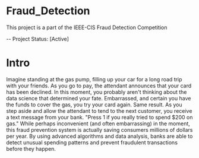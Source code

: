 # Fraud_Detection

This project is a part of the IEEE-CIS Fraud Detection Competition

-- Project Status: [Active]

# Intro
Imagine standing at the gas pump, filling up your car for a long road trip with your friends. As you go to pay, the attendant announces that your card has been declined. In this moment, you probably aren't thinking about the data science that determined your fate. Embarrassed, and certain you have the funds to cover the gas, you try your card again. Same result. As you step aside and allow the attendant to tend to the next customer, you receive a text message from your bank. "Press 1 if you really tried to spend $200 on gas." 
While perhaps inconvenient (and often embarrassing) in the moment, this fraud prevention system is actually saving consumers millions of dollars per year. By using advanced algorithms and data analysis, banks are able to detect unusual spending patterns and prevent fraudulent transactions before they happen.

